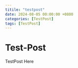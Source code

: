 ```yaml
---
titile: "testpost"
date: 2024-08-05 00:00:00 +0800
categories: [TestPost]
tags: [TestPost]
---
```


# Test-Post

TestPost Here